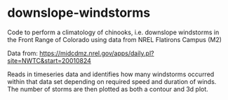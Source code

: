 # downslope-windstorms
Code to perform a climatology of chinooks, i.e. downslope windstorms in the Front Range of Colorado using data from NREL Flatirons Campus (M2)

Data from: https://midcdmz.nrel.gov/apps/daily.pl?site=NWTC&start=20010824

Reads in timeseries data and identifies how many windstorms occurred within that data set depending on required speed and duration of winds.
The number of storms are then plotted as both a contour and 3d plot.
